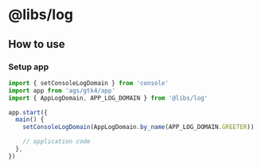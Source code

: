 # @libs/log

## How to use

### Setup app

```ts
import { setConsoleLogDomain } from 'console'
import app from 'ags/gtk4/app'
import { AppLogDomain, APP_LOG_DOMAIN } from '@libs/log'

app.start({
  main() {
    setConsoleLogDomain(AppLogDomain.by_name(APP_LOG_DOMAIN.GREETER))

    // application code
  },
})
```
